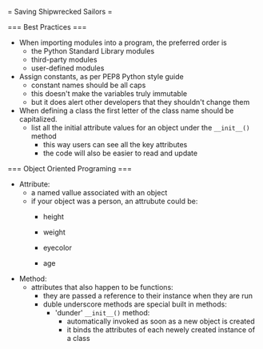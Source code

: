 = Saving Shipwrecked Sailors =


=== Best Practices ===
- When importing modules into a program, the preferred order is
    - the Python Standard Library modules
    - third-party modules
    - user-defined modules
- Assign constants, as per PEP8 Python style guide
    - constant names should be all caps
    - this doesn't make the variables truly immutable
    - but it does alert other developers that they shouldn't change them
- When defining a class the first letter of the class name should be capitalized.
    - list all the initial attribute values for an object under the `__init__()` method
        - this way users can see all the key attributes
        - the code will also be easier to read and update
    




=== Object Oriented Programing ===

- Attribute:
    - a named vallue associated with an object
    - if your object was a person, an attrubute could be:
        - height

        - weight
        - eyecolor
        - age
- Method:
    - attributes that also happen to be functions:
        - they are passed a reference to their instance when they are run
        - duble underscore methods are special built in methods:
            - 'dunder' `__init__()` method:
                - automatically invoked as soon as a new object is created
                - it binds the attributes of each newely created instance of a class
        
